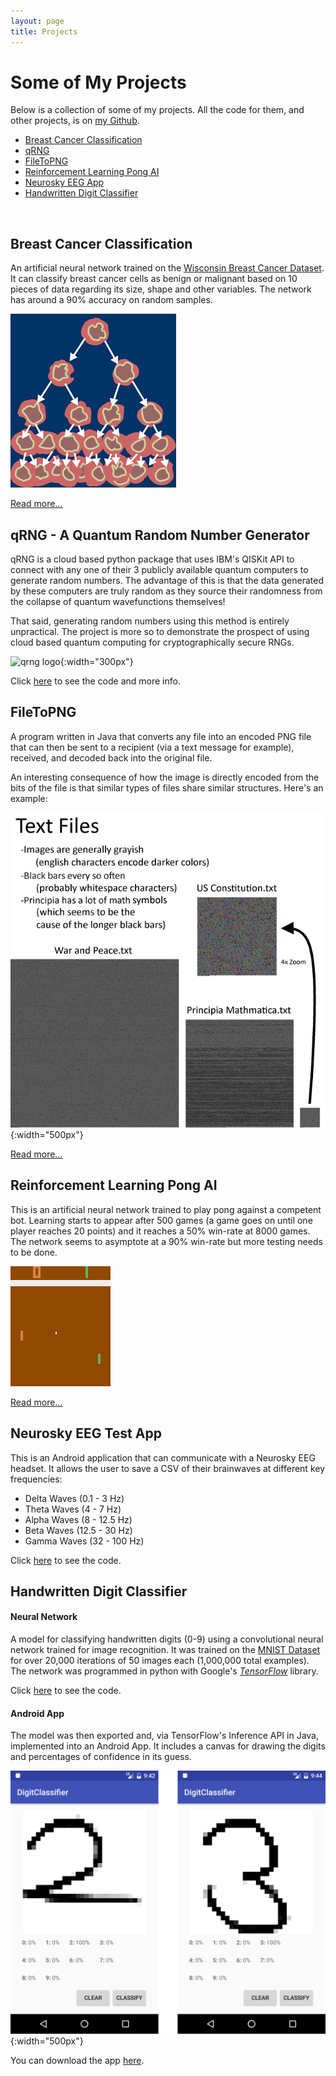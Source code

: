 ```yaml
---
layout: page
title: Projects
---
```

# Some of My Projects
Below is a collection of some of my projects. All the code for them, and other projects, is on [my Github](https://github.com/ozanerhansha).
* [Breast Cancer Classification](#breast-cancer-classification)
* [qRNG](#qrng---a-quantum-random-number-generator)
* [FileToPNG](#filetopng)
* [Reinforcement Learning Pong AI](#reinforcement-learning-pong-ai)
* [Neurosky EEG App](#neurosky-eeg-test-app)
* [Handwritten Digit Classifier](#handwritten-digit-classifier)
<br>

## Breast Cancer Classification
An artificial neural network trained on the [Wisconsin Breast Cancer Dataset](https://archive.ics.uci.edu/ml/datasets/breast+cancer+wisconsin+(original)). It can classify breast cancer cells as benign or malignant based on 10 pieces of data regarding its size, shape and other variables. The network has around a 90% accuracy on random samples.

![bc](/assets/projects/breast-cancer/breastcancer.png?style=centerme)

[Read more...](/breast-cancer-classification)

## qRNG - A Quantum Random Number Generator
qRNG is a cloud based python package that uses IBM's QISKit API to connect with any one of their 3 publicly available quantum computers to generate random numbers. The advantage of this is that the data generated by these computers are truly random as they source their randomness from the collapse of quantum wavefunctions themselves!

That said, generating random numbers using this method is entirely unpractical. The project is more so to demonstrate the prospect of using cloud based quantum computing for cryptographically secure RNGs.

![qrng logo](https://raw.githubusercontent.com/ozanerhansha/qRNG/master/qRNG.png?style=centerme){:width="300px"}

Click [here](https://github.com/ozanerhansha/qRNG) to see the code and more info.

<!-- ## Quantum Computing
When IBM made their 5 qubit quantum computer available to the public (or more specifically those who signed up for research purposes) I was one of the first to sign up, despite the fact I had no formal knowledge of quantum computation or quantum algorithms.

It wasn't until 2017 that IBM released a python API, [QISkit](https://github.com/QISKit/qiskit-sdk-py), to interact with their quantum computer rather than the web-based GUI that was available before. There wasn't much bombast regarding it's release but, critically, it allowed for the creation of quantum circuits programmatically and thus the implementation of general purpose quantum algorithms.

And so, using QISkit, I implemented Shor's algorithm in it's entirety (classical and quantum parts). You can find the code [here](https://github.com/ozanerhansha/QuantumComputing/blob/master/shorsalgo.py).

[Write-up and explanation of Code coming soon...] -->

## FileToPNG
A program written in Java that converts any file into an encoded PNG file that can then be sent to a recipient (via a text message for example), received, and decoded back into the original file.

An interesting consequence of how the image is directly encoded from the bits of the file is that similar types of files share similar structures. Here's an example:

![Text in FileToPNG](/assets/projects/filetopng/text_diagram.png?style=centerme){:width="500px"}

[Read more...](/filetopng)

## Reinforcement Learning Pong AI
This is an artificial neural network trained to play pong against a competent bot. Learning starts to appear after 500 games (a game goes on until one player reaches 20 points) and it reaches a 50% win-rate at 8000 games. The network seems to asymptote at a 90% win-rate but more testing needs to be done.

![bc](/assets/projects/pongAI/pongai.gif?style=centerme)

[Read more...](/reinforcement-learning-pong)

## Neurosky EEG Test App
This is an Android application that can communicate with a Neurosky EEG headset. It allows the user to save a CSV of their brainwaves at different key frequencies:

- Delta Waves (0.1 - 3 Hz)
- Theta Waves (4 - 7 Hz)
- Alpha Waves (8 - 12.5 Hz)
- Beta Waves (12.5 - 30 Hz)
- Gamma Waves (32 - 100 Hz)

Click [here](https://github.com/ozanerhansha/NeuroSkyTest) to see the code.

## Handwritten Digit Classifier
#### Neural Network
A model for classifying handwritten digits (0-9) using a convolutional neural network trained for image recognition. It was trained on the [MNIST Dataset](http://yann.lecun.com/exdb/mnist/) for over 20,000 iterations of 50 images each (1,000,000 total examples). The network was programmed in python with Google's [*TensorFlow*](https://www.tensorflow.org/) library.

<!-- [Click here for the full write-up of the neural network.](/2016/12/28/digit-classifier-network) -->
Click [here](https://github.com/ozanerhansha/NeuralNetworks/blob/master/src/MNIST/conv/mnist_convolutional.py) to see the code.


#### Android App
The model was then exported and, via TensorFlow's Inference API in Java, implemented into an Android App. It includes a canvas for drawing the digits and percentages of confidence in its guess.

![Two & Six Example](/assets/projects/digit-classifier/test_screenshots.png?style=centerme){:width="500px"}

You can download the app [here](https://github.com/ozanerhansha/DigitClassifier/releases).

<!-- [Click here for the full write-up of the app](/2016/04/15/digit-classifier-app) -->
